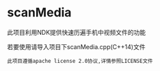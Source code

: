 # scanMedia
此项目利用NDK提供快速历遍手机中视频文件的功能

若要使用请导入项目下scanMedia.cpp(C++14)文件
```
此项目遵循apache license 2.0协议,详情参照LICENSE文件
```
